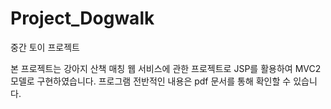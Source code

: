 # Project_Dogwalk
중간 토이 프로젝트

본 프로젝트는 강아지 산책 매칭 웹 서비스에 관한 프로젝트로 JSP를 활용하여 MVC2 모델로 구현하였습니다.
프로그램 전반적인 내용은 pdf 문서를 통해 확인할 수 있습니다.
